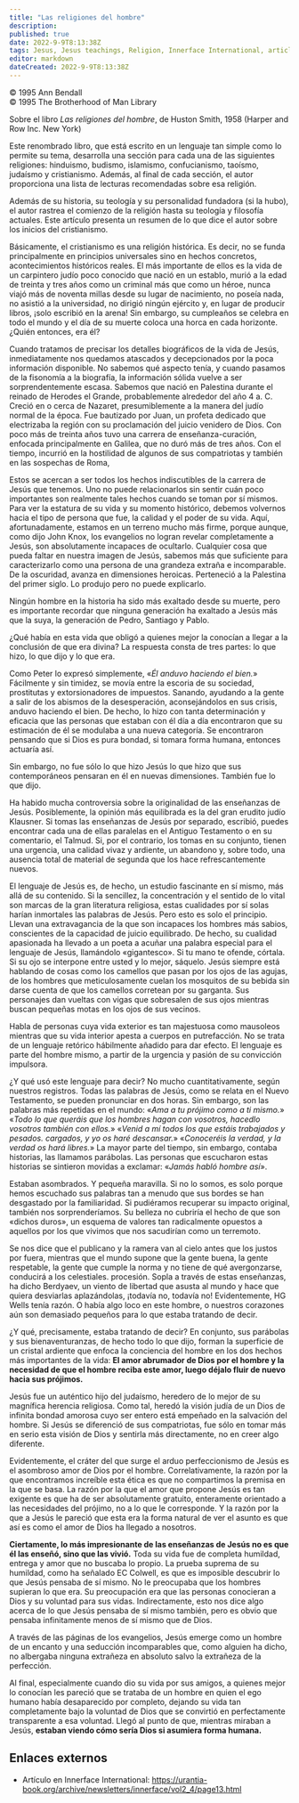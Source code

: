 ```yaml
---
title: "Las religiones del hombre"
description: 
published: true
date: 2022-9-9T8:13:38Z
tags: Jesus, Jesus teachings, Religion, Innerface International, article
editor: markdown
dateCreated: 2022-9-9T8:13:38Z
---
```


<p class="v-card v-sheet theme--light grey lighten-3 px-2">© 1995 Ann Bendall<br>© 1995 The Brotherhood of Man Library</p>

Sobre el libro _Las religiones del hombre_, de Huston Smith, 1958 (Harper and Row Inc. New York)

Este renombrado libro, que está escrito en un lenguaje tan simple como lo permite su tema, desarrolla una sección para cada una de las siguientes religiones: hinduismo, budismo, islamismo, confucianismo, taoísmo, judaísmo y cristianismo. Además, al final de cada sección, el autor proporciona una lista de lecturas recomendadas sobre esa religión.

Además de su historia, su teología y su personalidad fundadora (si la hubo), el autor rastrea el comienzo de la religión hasta su teología y filosofía actuales. Este artículo presenta un resumen de lo que dice el autor sobre los inicios del cristianismo.

Básicamente, el cristianismo es una religión histórica. Es decir, no se funda principalmente en principios universales sino en hechos concretos, acontecimientos históricos reales. El más importante de ellos es la vida de un carpintero judío poco conocido que nació en un establo, murió a la edad de treinta y tres años como un criminal más que como un héroe, nunca viajó más de noventa millas desde su lugar de nacimiento, no poseía nada, no asistió a la universidad, no dirigió ningún ejército y, en lugar de producir libros, ¡solo escribió en la arena! Sin embargo, su cumpleaños se celebra en todo el mundo y el día de su muerte coloca una horca en cada horizonte. ¿Quién entonces, era él?

Cuando tratamos de precisar los detalles biográficos de la vida de Jesús, inmediatamente nos quedamos atascados y decepcionados por la poca información disponible. No sabemos qué aspecto tenía, y cuando pasamos de la fisonomía a la biografía, la información sólida vuelve a ser sorprendentemente escasa. Sabemos que nació en Palestina durante el reinado de Herodes el Grande, probablemente alrededor del año 4 a. C. Creció en o cerca de Nazaret, presumiblemente a la manera del judío normal de la época. Fue bautizado por Juan, un profeta dedicado que electrizaba la región con su proclamación del juicio venidero de Dios. Con poco más de treinta años tuvo una carrera de enseñanza-curación, enfocada principalmente en Galilea, que no duró más de tres años. Con el tiempo, incurrió en la hostilidad de algunos de sus compatriotas y también en las sospechas de Roma,

Estos se acercan a ser todos los hechos indiscutibles de la carrera de Jesús que tenemos. Uno no puede relacionarlos sin sentir cuán poco importantes son realmente tales hechos cuando se toman por sí mismos. Para ver la estatura de su vida y su momento histórico, debemos volvernos hacia el tipo de persona que fue, la calidad y el poder de su vida. Aquí, afortunadamente, estamos en un terreno mucho más firme, porque aunque, como dijo John Knox, los evangelios no logran revelar completamente a Jesús, son absolutamente incapaces de ocultarlo. Cualquier cosa que pueda faltar en nuestra imagen de Jesús, sabemos más que suficiente para caracterizarlo como una persona de una grandeza extraña e incomparable. De la oscuridad, avanza en dimensiones heroicas. Perteneció a la Palestina del primer siglo. Lo produjo pero no puede explicarlo.

Ningún hombre en la historia ha sido más exaltado desde su muerte, pero es importante recordar que ninguna generación ha exaltado a Jesús más que la suya, la generación de Pedro, Santiago y Pablo.

¿Qué había en esta vida que obligó a quienes mejor la conocían a llegar a la conclusión de que era divina? La respuesta consta de tres partes: lo que hizo, lo que dijo y lo que era.

Como Peter lo expresó simplemente, «_Él anduvo haciendo el bien._» Fácilmente y sin timidez, se movía entre la escoria de su sociedad, prostitutas y extorsionadores de impuestos. Sanando, ayudando a la gente a salir de los abismos de la desesperación, aconsejándolos en sus crisis, anduvo haciendo el bien. De hecho, lo hizo con tanta determinación y eficacia que las personas que estaban con él día a día encontraron que su estimación de él se modulaba a una nueva categoría. Se encontraron pensando que si Dios es pura bondad, si tomara forma humana, entonces actuaría así.

Sin embargo, no fue sólo lo que hizo Jesús lo que hizo que sus contemporáneos pensaran en él en nuevas dimensiones. También fue lo que dijo.

Ha habido mucha controversia sobre la originalidad de las enseñanzas de Jesús. Posiblemente, la opinión más equilibrada es la del gran erudito judío Klausner. Si tomas las enseñanzas de Jesús por separado, escribió, puedes encontrar cada una de ellas paralelas en el Antiguo Testamento o en su comentario, el Talmud. Si, por el contrario, los tomas en su conjunto, tienen una urgencia, una calidad vivaz y ardiente, un abandono y, sobre todo, una ausencia total de material de segunda que los hace refrescantemente nuevos.

El lenguaje de Jesús es, de hecho, un estudio fascinante en sí mismo, más allá de su contenido. Si la sencillez, la concentración y el sentido de lo vital son marcas de la gran literatura religiosa, estas cualidades por sí solas harían inmortales las palabras de Jesús. Pero esto es solo el principio. Llevan una extravagancia de la que son incapaces los hombres más sabios, conscientes de la capacidad de juicio equilibrado. De hecho, su cualidad apasionada ha llevado a un poeta a acuñar una palabra especial para el lenguaje de Jesús, llamándolo «gigantesco». Si tu mano te ofende, córtala. Si su ojo se interpone entre usted y lo mejor, sáquelo. Jesús siempre está hablando de cosas como los camellos que pasan por los ojos de las agujas, de los hombres que meticulosamente cuelan los mosquitos de su bebida sin darse cuenta de que los camellos corretean por su garganta. Sus personajes dan vueltas con vigas que sobresalen de sus ojos mientras buscan pequeñas motas en los ojos de sus vecinos.

Habla de personas cuya vida exterior es tan majestuosa como mausoleos mientras que su vida interior apesta a cuerpos en putrefacción. No se trata de un lenguaje retórico hábilmente añadido para dar efecto. El lenguaje es parte del hombre mismo, a partir de la urgencia y pasión de su convicción impulsora.

¿Y qué usó este lenguaje para decir? No mucho cuantitativamente, según nuestros registros. Todas las palabras de Jesús, como se relata en el Nuevo Testamento, se pueden pronunciar en dos horas. Sin embargo, son las palabras más repetidas en el mundo: «_Ama a tu prójimo como a ti mismo._» «_Todo lo que queráis que los hombres hagan con vosotros, hacedlo vosotros también con ellos._» «_Venid a mí todos los que estáis trabajados y pesados. cargados, y yo os haré descansar._» «_Conoceréis la verdad, y la verdad os hará libres._» La mayor parte del tiempo, sin embargo, contaba historias, las llamamos parábolas. Las personas que escucharon estas historias se sintieron movidas a exclamar: «_Jamás habló hombre así_».

Estaban asombrados. Y pequeña maravilla. Si no lo somos, es solo porque hemos escuchado sus palabras tan a menudo que sus bordes se han desgastado por la familiaridad. Si pudiéramos recuperar su impacto original, también nos sorprenderíamos. Su belleza no cubriría el hecho de que son «dichos duros», un esquema de valores tan radicalmente opuestos a aquellos por los que vivimos que nos sacudirían como un terremoto.

Se nos dice que el publicano y la ramera van al cielo antes que los justos por fuera, mientras que el mundo supone que la gente buena, la gente respetable, la gente que cumple la norma y no tiene de qué avergonzarse, conducirá a los celestiales. procesión. Sopla a través de estas enseñanzas, ha dicho Berdyaev, un viento de libertad que asusta al mundo y hace que quiera desviarlas aplazándolas, ¡todavía no, todavía no! Evidentemente, HG Wells tenía razón. O había algo loco en este hombre, o nuestros corazones aún son demasiado pequeños para lo que estaba tratando de decir.

¿Y qué, precisamente, estaba tratando de decir? En conjunto, sus parábolas y sus bienaventuranzas, de hecho todo lo que dijo, forman la superficie de un cristal ardiente que enfoca la conciencia del hombre en los dos hechos más importantes de la vida: **El amor abrumador de Dios por el hombre y la necesidad de que el hombre reciba este amor, luego déjalo fluir de nuevo hacia sus prójimos.**

Jesús fue un auténtico hijo del judaísmo, heredero de lo mejor de su magnífica herencia religiosa. Como tal, heredó la visión judía de un Dios de infinita bondad amorosa cuyo ser entero está empeñado en la salvación del hombre. Si Jesús se diferenció de sus compatriotas, fue sólo en tomar más en serio esta visión de Dios y sentirla más directamente, no en creer algo diferente.

Evidentemente, el cráter del que surge el arduo perfeccionismo de Jesús es el asombroso amor de Dios por el hombre. Correlativamente, la razón por la que encontramos increíble esta ética es que no compartimos la premisa en la que se basa. La razón por la que el amor que propone Jesús es tan exigente es que ha de ser absolutamente gratuito, enteramente orientado a las necesidades del prójimo, no a lo que le corresponde. Y la razón por la que a Jesús le pareció que esta era la forma natural de ver el asunto es que así es como el amor de Dios ha llegado a nosotros.

**Ciertamente, lo más impresionante de las enseñanzas de Jesús no es que él las enseñó, sino que las vivió.** Toda su vida fue de completa humildad, entrega y amor que no buscaba lo propio. La prueba suprema de su humildad, como ha señalado EC Colwell, es que es imposible descubrir lo que Jesús pensaba de sí mismo. No le preocupaba que los hombres supieran lo que era. Su preocupación era que las personas conocieran a Dios y su voluntad para sus vidas. Indirectamente, esto nos dice algo acerca de lo que Jesús pensaba de sí mismo también, pero es obvio que pensaba infinitamente menos de sí mismo que de Dios.

A través de las páginas de los evangelios, Jesús emerge como un hombre de un encanto y una seducción incomparables que, como alguien ha dicho, no albergaba ninguna extrañeza en absoluto salvo la extrañeza de la perfección.

Al final, especialmente cuando dio su vida por sus amigos, a quienes mejor lo conocían les pareció que se trataba de un hombre en quien el ego humano había desaparecido por completo, dejando su vida tan completamente bajo la voluntad de Dios que se convirtió en perfectamente transparente a esa voluntad. Llegó al punto de que, mientras miraban a Jesús, **estaban viendo cómo sería Dios si asumiera forma humana.**

## Enlaces externos

- Artículo en Innerface International: https://urantia-book.org/archive/newsletters/innerface/vol2_4/page13.html


